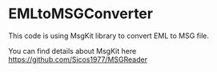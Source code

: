 # EMLtoMSGConverter

This code is using MsgKit library to convert EML to MSG file.

You can find details about MsgKit here https://github.com/Sicos1977/MSGReader
